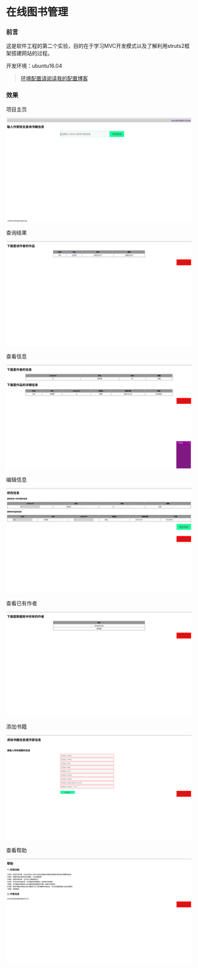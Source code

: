 # 在线图书管理

### 前言

这是软件工程的第二个实验，目的在于学习MVC开发模式以及了解利用struts2框架搭建网站的过程。

开发环境：ubuntu16.04

> [环境配置请阅读我的配置博客](http://blog.csdn.net/dongchangzhang/article/details/52658328)

### 效果

项目主页

![主页](Pics/MainPage.png)

查询结果

![查询结果](Pics/SearchAllBook.png)

查看信息

![查看信息](Pics/SeeInfo.png)

编辑信息

![编辑](Pics/EditInfo.png)

查看已有作者

![已有作者](Pics/AuthorHaved.png)

添加书籍

![添加书籍](Pics/AddBook.png)

查看帮助

![帮助](Pics/Help.png)



